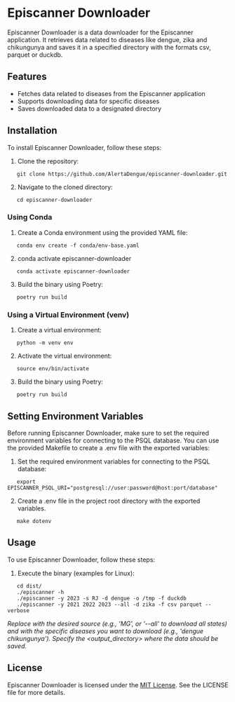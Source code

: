 # Episcanner Downloader

Episcanner Downloader is a data downloader for the Episcanner application. It retrieves data related to diseases like dengue, zika and chikungunya and saves it in a specified directory with the formats csv, parquet or duckdb.

## Features

- Fetches data related to diseases from the Episcanner application
- Supports downloading data for specific diseases
- Saves downloaded data to a designated directory

## Installation

To install Episcanner Downloader, follow these steps:

1. Clone the repository:
```shell
   git clone https://github.com/AlertaDengue/episcanner-downloader.git
``` 
2. Navigate to the cloned directory:
```shell
   cd episcanner-downloader
``` 
### Using Conda

1. Create a Conda environment using the provided YAML file:

```shell
   conda env create -f conda/env-base.yaml
``` 
2. conda activate episcanner-downloader
```shell
   conda activate episcanner-downloader
``` 
3. Build the binary using Poetry:
```shell
   poetry run build
``` 
### Using a Virtual Environment (venv)
1. Create a virtual environment:
```shell
   python -m venv env
```
2. Activate the virtual environment:
```shell
   source env/bin/activate
```
3. Build the binary using Poetry:
```shell
   poetry run build
``` 
## Setting Environment Variables
Before running Episcanner Downloader, make sure to set the required environment variables for connecting to the PSQL database. You can use the provided Makefile to create a .env file with the exported variables:
1. Set the required environment variables for connecting to the PSQL database:
```shell
   export EPISCANNER_PSQL_URI="postgresql://user:password@host:port/database"
```

2. Create a .env file in the project root directory with the exported variables.
```shell
   make dotenv
```
## Usage
To use Episcanner Downloader, follow these steps:

1. Execute the binary (examples for Linux):
```shell
   cd dist/
   ./episcanner -h
   ./episcanner -y 2023 -s RJ -d dengue -o /tmp -f duckdb
   ./episcanner -y 2021 2022 2023 --all -d zika -f csv parquet --verbose
``` 
*Replace <source> with the desired source (e.g., 'MG', or '--all' to download all states) and <diseases> with the specific diseases you want to download (e.g., 'dengue chikungunya'). Specify the <output_directory> where the data should be saved.*

## License
Episcanner Downloader is licensed under the [MIT License](https://github.com/AlertaDengue/episcanner-downloader/blob/main/LICENSE). See the LICENSE file for more details.
